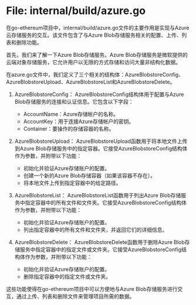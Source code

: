 # File: internal/build/azure.go

在go-ethereum项目中，internal/build/azure.go文件的主要作用是实现与Azure云存储服务的交互。该文件包含了与Azure Blob存储服务相关的配置、上传、列表和删除功能。

首先，我们来了解一下Azure Blob存储服务。Azure Blob存储服务是微软提供的云端对象存储服务，它允许用户以无限的方式存储和访问大量非结构化数据。

在azure.go文件中，我们定义了三个相关的结构体：AzureBlobstoreConfig、AzureBlobstoreUpload、AzureBlobstoreList和AzureBlobstoreDelete。

1. AzureBlobstoreConfig：
   AzureBlobstoreConfig结构体用于配置与Azure Blob存储服务的连接和认证信息。它包含以下字段：
   - AccountName：Azure存储帐户的名称。
   - AccountKey：用于连接Azure存储帐户的密钥。
   - Container：要操作的存储容器的名称。

2. AzureBlobstoreUpload：
   AzureBlobstoreUpload函数用于将本地文件上传到Azure Blob存储服务中的指定容器。它接受AzureBlobstoreConfig结构体作为参数，并附带以下功能：
   - 初始化并验证Azure存储账户的配置。
   - 创建一个新的Azure Blob存储容器（如果该容器不存在）。
   - 将本地文件上传到指定容器中的给定路径。

3. AzureBlobstoreList：
   AzureBlobstoreList函数用于列出Azure Blob存储服务中指定容器中的所有文件和文件夹。它接受AzureBlobstoreConfig结构体作为参数，并附带以下功能：
   - 初始化并验证Azure存储账户的配置。
   - 列出指定容器中的所有文件和文件夹，并返回它们的详细信息。

4. AzureBlobstoreDelete：
   AzureBlobstoreDelete函数用于删除Azure Blob存储服务中指定容器中的指定文件或文件夹。它接受AzureBlobstoreConfig结构体作为参数，并附带以下功能：
   - 初始化并验证Azure存储账户的配置。
   - 删除指定容器中的指定文件或文件夹。

这些功能使得在go-ethereum项目中可以方便地与Azure Blob存储服务进行交互，通过上传、列表和删除文件来管理项目所需的数据。

